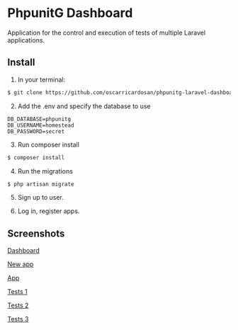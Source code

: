 # PhpunitG Dashboard

Application for the control and execution of tests of multiple Laravel applications.


## Install

1) In your terminal:

```bash
$ git clone https://github.com/oscarricardosan/phpunitg-laravel-dashboard.git phpunitg
```

2) Add the .env and specify the database to use
```text
DB_DATABASE=phpunitg
DB_USERNAME=homestead
DB_PASSWORD=secret
```
    
3) Run composer install
```bash
$ composer install
```
    
4) Run the migrations
```bash
$ php artisan migrate
```

5) Sign up to user.

6) Log in, register apps.

## Screenshots

[Dashboard](https://savne.net/phpunitg_images/dashboard.png)

[New app](https://savne.net/phpunitg_images/new_app.png)

[App](https://savne.net/phpunitg_images/app.png)

[Tests 1](https://savne.net/phpunitg_images/tests_1.png)

[Tests 2](https://savne.net/phpunitg_images/tests_2.png)

[Tests 3](https://savne.net/phpunitg_images/tests_3.png)


